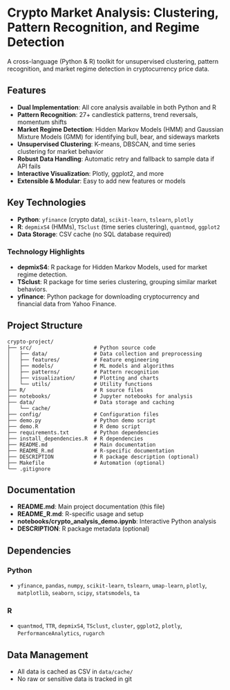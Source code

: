 # Crypto Market Analysis: Clustering, Pattern Recognition, and Regime Detection

A cross-language (Python & R) toolkit for unsupervised clustering, pattern recognition, and market regime detection in cryptocurrency price data.

## Features

- **Dual Implementation**: All core analysis available in both Python and R
- **Pattern Recognition**: 27+ candlestick patterns, trend reversals, momentum shifts
- **Market Regime Detection**: Hidden Markov Models (HMM) and Gaussian Mixture Models (GMM) for identifying bull, bear, and sideways markets
- **Unsupervised Clustering**: K-means, DBSCAN, and time series clustering for market behavior
- **Robust Data Handling**: Automatic retry and fallback to sample data if API fails
- **Interactive Visualization**: Plotly, ggplot2, and more
- **Extensible & Modular**: Easy to add new features or models

## Key Technologies

- **Python**: `yfinance` (crypto data), `scikit-learn`, `tslearn`, `plotly`
- **R**: `depmixS4` (HMMs), `TSclust` (time series clustering), `quantmod`, `ggplot2`
- **Data Storage**: CSV cache (no SQL database required)

### Technology Highlights
- **depmixS4**: R package for Hidden Markov Models, used for market regime detection.
- **TSclust**: R package for time series clustering, grouping similar market behaviors.
- **yfinance**: Python package for downloading cryptocurrency and financial data from Yahoo Finance.

## Project Structure

```
crypto-project/
├── src/                    # Python source code
│   ├── data/               # Data collection and preprocessing
│   ├── features/           # Feature engineering
│   ├── models/             # ML models and algorithms
│   ├── patterns/           # Pattern recognition
│   ├── visualization/      # Plotting and charts
│   └── utils/              # Utility functions
├── R/                      # R source files
├── notebooks/              # Jupyter notebooks for analysis
├── data/                   # Data storage and caching
│   └── cache/
├── config/                 # Configuration files
├── demo.py                 # Python demo script
├── demo.R                  # R demo script
├── requirements.txt        # Python dependencies
├── install_dependencies.R  # R dependencies
├── README.md               # Main documentation
├── README_R.md             # R-specific documentation
├── DESCRIPTION             # R package description (optional)
├── Makefile                # Automation (optional)
└── .gitignore
```

## Documentation

- **README.md**: Main project documentation (this file)
- **README_R.md**: R-specific usage and setup
- **notebooks/crypto_analysis_demo.ipynb**: Interactive Python analysis
- **DESCRIPTION**: R package metadata (optional)

## Dependencies

### Python
- `yfinance`, `pandas`, `numpy`, `scikit-learn`, `tslearn`, `umap-learn`, `plotly`, `matplotlib`, `seaborn`, `scipy`, `statsmodels`, `ta`

### R
- `quantmod`, `TTR`, `depmixS4`, `TSclust`, `cluster`, `ggplot2`, `plotly`, `PerformanceAnalytics`, `rugarch`

## Data Management

- All data is cached as CSV in `data/cache/`
- No raw or sensitive data is tracked in git

